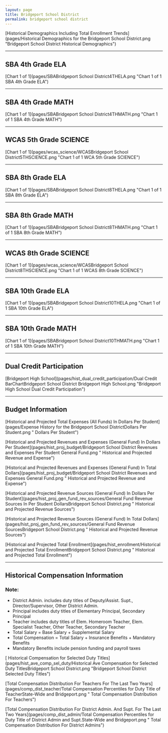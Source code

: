```yaml
---
layout: page
title: Bridgeport School District
permalink: bridgeport school district
---
```



[Historical Demographics Including Total Enrollment Trends](pages/Historical Demographics for the Bridgeport School District.png "Bridgeport School District Historical Demographics")

___

## SBA 4th Grade ELA

[Chart 1 of 1](pages/SBABridgeport School District4THELA.png "Chart 1 of 1 SBA 4th Grade ELA")


___

## SBA 4th Grade MATH

[Chart 1 of 1](pages/SBABridgeport School District4THMATH.png "Chart 1 of 1 SBA 4th Grade MATH")


___

## WCAS 5th Grade SCIENCE

[Chart 1 of 1](pages/wcas_science/WCASBridgeport School District5THSCIENCE.png "Chart 1 of 1 WCA 5th Grade SCIENCE")


___

## SBA 8th Grade ELA

[Chart 1 of 1](pages/SBABridgeport School District8THELA.png "Chart 1 of 1 SBA 8th Grade ELA")


___

## SBA 8th Grade MATH

[Chart 1 of 1](pages/SBABridgeport School District8THMATH.png "Chart 1 of 1 SBA 8th Grade MATH")


___

## WCAS 8th Grade SCIENCE

[Chart 1 of 1](pages/wcas_science/WCASBridgeport School District8THSCIENCE.png "Chart 1 of 1 WCAS 8th Grade SCIENCE")


___

## SBA 10th Grade ELA

[Chart 1 of 1](pages/SBABridgeport School District10THELA.png "Chart 1 of 1 SBA 10th Grade ELA")


___

## SBA 10th Grade MATH

[Chart 1 of 1](pages/SBABridgeport School District10THMATH.png "Chart 1 of 1 SBA 10th Grade MATH")


___

## Dual Credit Participation

[Bridgeport High School](pages/hist_dual_credit_participation/Dual Credit BarChartBridgeport School District Bridgeport High School.png "Bridgeport High School Dual Credit Participation")


___

## Budget Information

[Historical and Projected Total Expenses (All Funds) In Dollars Per Student](pages/Expense History for the Bridgeport School DistrictDollars Per Student.png " Dollars Per Student")

[Historical and Projected Revenues and Expenses (General Fund) In Dollars Per Student](pages/hist_proj_budget/Bridgeport School District Revenues and Expenses Per Student General Fund.png " Historical and Projected Revenue and Expense")

[Historical and Projected Revenues and Expenses (General Fund) In Total Dollars](pages/hist_proj_budget/Bridgeport School District Revenues and Expenses General Fund.png " Historical and Projected Revenue and Expense")

[Historical and Projected Revenue Sources (General Fund) In Dollars Per Student](pages/hist_proj_gen_fund_rev_sources/General Fund Revenue Sources In Per Student DollarsBridgeport School District.png " Historical and Projected Revenue Sources")

[Historical and Projected Revenue Sources (General Fund) In Total Dollars](pages/hist_proj_gen_fund_rev_sources/General Fund Revenue SourcesBridgeport School District.png " Historical and Projected Revenue Sources")

[Historical and Projected Total Enrollment](pages/hist_enrollment/Historical and Projected Total EnrollmentBridgeport School District.png " Historical and Projected Total Enrollment")


___

## Historical Compensation Information
### Note:
- District Admin. includes duty titles of Deputy/Assist. Supt., Director/Supervisor, Other District Admin.
- Principal includes duty titles of Elementary Principal, Secondary Principal
- Teacher includes duty titles of Elem. Homeroom Teacher, Elem. Specialist Teacher, Other Teacher, Secondary Teacher
- Total Salary = Base Salary + Supplemental Salary
- Total Compensation = Total Salary + Insurance Benefits + Mandatory Benefits
- Mandatory Benefits include pension funding and payroll taxes

[ Historical Compensation for Selected Duty Titles](pages/hist_ave_comp_sel_duty/Historical Ave Compensation for Selected Duty TitlesBridgeport School District.png "Bridgeport School District Selected Duty Titles")

[Total Compensation Distribution For Teachers For The Last Two Years](pages/comp_dist_teacher/Total Compensation Percentiles for Duty Title of TeacherState-Wide and Bridgeport.png " Total Compensation Distribution For Teachers")

[Total Compensation Distribution For District Admin. And Supt. For The Last Two Years](pages/comp_dist_admin/Total Compensation Percentiles for Duty Title of District Admin and Supt.State-Wide and Bridgeport.png " Total Compensation Distribution For District Admins")

